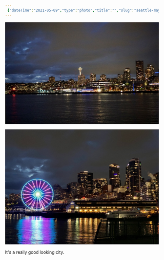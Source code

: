 ```yaml
--- 
 {"dateTime":"2021-05-09","type":"photo","title":"","slug":"seattle-may-2021"} 
---
```

![DSC03660](/img/DSC03660.JPG)

![IMG 2262](/img/IMG_2262.jpeg)

It's a really good looking city.